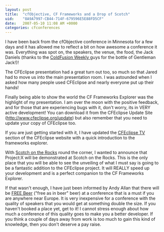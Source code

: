 ```yaml
---
layout: post
title:  "cfObjective, CF Frameworks and a Drop of Scotch"
uid:	"8A9A7997-CB44-714F-679596E5E88FD5CF"
date:   2007-05-10 11:08 AM +0000
categories: cfconferences
---
```

I have been back from the cfObjective conference in Minnesota for a few days and it has allowed me to reflect a bit on how awesome a conference it was. Everything was spot on, the speakers, the venue, the food, the Jack Daniels (thanks to the <a href="http://www.coldfusionweekly.com/">ColdFusion Weekly </a>guys for the bottle of Gentleman Jack!)! 

The CFEclipse presentation had a great turn out too, so much so that Jared had to move us into the main presentation room. I was astounded when I asked how many people used CFEclipse and nearly everyone put up their hands!

Finally being able to show the world the CF Frameworks Explorer was the highlight of my presentation. I am over the moon with the positive feedback, and for those that are experiencing bugs with it, don't worry, its in VERY active development! You can download it from the CFEclipse Update Site (http://www.cfeclipse.org/update) but also remember that you need to update your copy of CFEclipse too.

If you are just getting started with it, I have updated the <a href="http://www.cfeclipse.org/index.cfm?event=page&amp;page=TV">CFEclipse TV</a> section of the CFEclipse website with a quick introduction to the frameworks explorer. 

With <a href="http://scotch.scottishcfug.com/">Scotch on the Rocks</a> round the corner, I wanted to announce that Project:X will be demonstrated at Scotch on the Rocks. This is the only place that you will be able to see the unveiling of what I must say is going to be a fantastic addition to the CFEclipse project. It will REALLY speed up your development and is a perfect companion to the CF Frameworks Explorer. 

If that wasn't enough, I have just been informed by Andy Allan that there will be <a href="http://www.creative-restraint.co.uk/blog/index.cfm/2007/5/9/Free-Beer-at-Scotch-on-the-Rocks">FREE Beer</a> ("free as in beer" beer) at a conference that is a must if you are anywhere near Europe. It is very inexpensive for a conference with the quality of speakers that you would get at something double the size. If you haven't booked a place yet, get to it! I cannot stress enough about how much a conference of this quality goes to make you a better developer. If you think a couple of days away from work is too much to gain this kind of knowledge, then you don't deserve a pay raise.